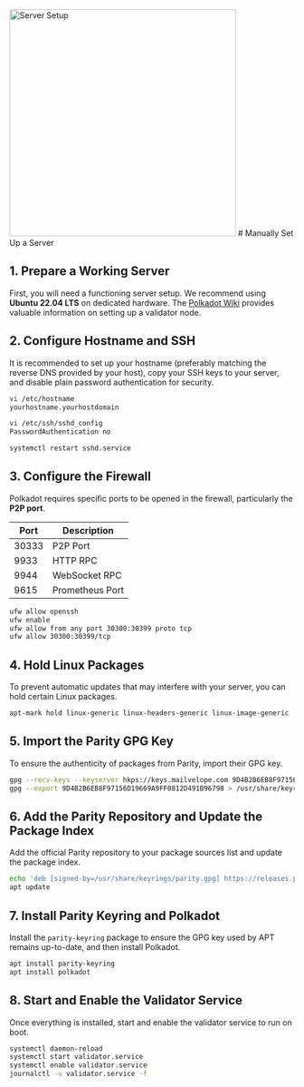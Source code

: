 <img src="https://imagizer.imageshack.com/img923/2583/fR9IY1.png" alt="Server Setup" width="400"/>
# Manually Set Up a Server

## 1. Prepare a Working Server
First, you will need a functioning server setup. We recommend using **Ubuntu 22.04 LTS** on dedicated hardware. The [Polkadot Wiki](https://wiki.polkadot.network/docs/maintain-guides-how-to-validate-kusama) provides valuable information on setting up a validator node.

## 2. Configure Hostname and SSH
It is recommended to set up your hostname (preferably matching the reverse DNS provided by your host), copy your SSH keys to your server, and disable plain password authentication for security.

```bash
vi /etc/hostname
yourhostname.yourhostdomain

vi /etc/ssh/sshd_config
PasswordAuthentication no

systemctl restart sshd.service
```

## 3. Configure the Firewall
Polkadot requires specific ports to be opened in the firewall, particularly the **P2P port**.

| Port   | Description      |
|--------|------------------|
| 30333  | P2P Port         |
| 9933   | HTTP RPC         |
| 9944   | WebSocket RPC    |
| 9615   | Prometheus Port  |

```bash
ufw allow openssh
ufw enable
ufw allow from any port 30300:30399 proto tcp
ufw allow 30300:30399/tcp
```

## 4. Hold Linux Packages
To prevent automatic updates that may interfere with your server, you can hold certain Linux packages.

```bash
apt-mark hold linux-generic linux-headers-generic linux-image-generic
```

## 5. Import the Parity GPG Key
To ensure the authenticity of packages from Parity, import their GPG key.

```bash
gpg --recv-keys --keyserver hkps://keys.mailvelope.com 9D4B2B6EB8F97156D19669A9FF0812D491B96798
gpg --export 9D4B2B6EB8F97156D19669A9FF0812D491B96798 > /usr/share/keyrings/parity.gpg
```

## 6. Add the Parity Repository and Update the Package Index
Add the official Parity repository to your package sources list and update the package index.

```bash
echo 'deb [signed-by=/usr/share/keyrings/parity.gpg] https://releases.parity.io/deb release main' > /etc/apt/sources.list.d/parity.list
apt update
```

## 7. Install Parity Keyring and Polkadot
Install the `parity-keyring` package to ensure the GPG key used by APT remains up-to-date, and then install Polkadot.

```bash
apt install parity-keyring
apt install polkadot
```

## 8. Start and Enable the Validator Service
Once everything is installed, start and enable the validator service to run on boot.

```bash
systemctl daemon-reload
systemctl start validator.service
systemctl enable validator.service
journalctl -u validator.service -f
```
